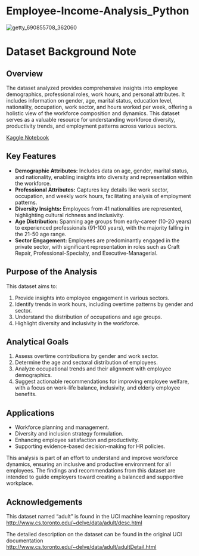 # Employee-Income-Analysis_Python

![getty_690855708_362060](https://github.com/user-attachments/assets/5c82a1be-48fd-42bd-8b3b-90fdfeb6c334)

# Dataset Background Note

## Overview

The dataset analyzed provides comprehensive insights into employee demographics, professional roles, work hours, and personal attributes. It includes information on gender, age, marital status, education level, nationality, occupation, work sector, and hours worked per week, offering a holistic view of the workforce composition and dynamics. This dataset serves as a valuable resource for understanding workforce diversity, productivity trends, and employment patterns across various sectors.

[Kaggle Notebook](https://www.kaggle.com/code/hafshawahab/employee-income-analysis)

## Key Features
- **Demographic Attributes:** Includes data on age, gender, marital status, and nationality, enabling insights into diversity and representation within the workforce.
- **Professional Attributes:** Captures key details like work sector, occupation, and weekly work hours, facilitating analysis of employment patterns.
- **Diversity Insights:** Employees from 41 nationalities are represented, highlighting cultural richness and inclusivity.
- **Age Distribution:** Spanning age groups from early-career (10-20 years) to experienced professionals (91-100 years), with the majority falling in the 21-50 age range.
- **Sector Engagement:** Employees are predominantly engaged in the private sector, with significant representation in roles such as Craft Repair, Professional-Specialty, and Executive-Managerial.

## Purpose of the Analysis
This dataset aims to:
1. Provide insights into employee engagement in various sectors.
2. Identify trends in work hours, including overtime patterns by gender and sector.
3. Understand the distribution of occupations and age groups.
4. Highlight diversity and inclusivity in the workforce.

## Analytical Goals
1. Assess overtime contributions by gender and work sector.
2. Determine the age and sectoral distribution of employees.
3. Analyze occupational trends and their alignment with employee demographics.
4. Suggest actionable recommendations for improving employee welfare, with a focus on work-life balance, inclusivity, and elderly employee benefits.

## Applications
- Workforce planning and management.
- Diversity and inclusion strategy formulation.
- Enhancing employee satisfaction and productivity.
- Supporting evidence-based decision-making for HR policies.

This analysis is part of an effort to understand and improve workforce dynamics, ensuring an inclusive and productive environment for all employees. The findings and recommendations from this dataset are intended to guide employers toward creating a balanced and supportive workplace.

## Acknowledgements
This dataset named “adult” is found in the UCI machine learning repository
http://www.cs.toronto.edu/~delve/data/adult/desc.html

The detailed description on the dataset can be found in the original UCI documentation
http://www.cs.toronto.edu/~delve/data/adult/adultDetail.html
